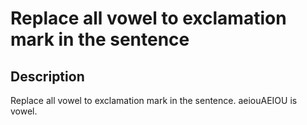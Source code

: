 # Replace all vowel to exclamation mark in the sentence

## Description

Replace all vowel to exclamation mark in the sentence. aeiouAEIOU is vowel.
